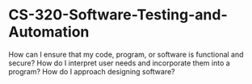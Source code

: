 # CS-320-Software-Testing-and-Automation

How can I ensure that my code, program, or software is functional and secure?
How do I interpret user needs and incorporate them into a program?
How do I approach designing software?
